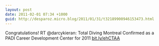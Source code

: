 ```yaml
---
layout: post
date: 2011-02-01 07:34 +1000
guid: http://desparoz.micro.blog/2011/01/31/t32189900946153473.html
---
```

Congratulations! RT @darcykieran: Total Diving Montreal Confirmed as a PADI Career Development Center for 2011 [bit.ly/ehCTAA](http://bit.ly/ehCTAA)
